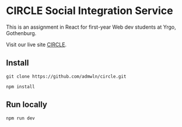 # CIRCLE Social Integration Service

This is an assignment in React for first-year Web dev students at Yrgo, Gothenburg.

Visit our live site [CIRCLE](https://circle-flax-six.vercel.app/).

## Install

`git clone https://github.com/admwln/circle.git`

`npm install`

## Run locally

`npm run dev`
